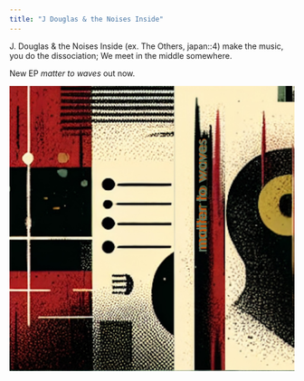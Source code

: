 ```yaml
---
title: "J Douglas & the Noises Inside"
---
```


J. Douglas & the Noises Inside (ex. The Others, japan::4) make the music, you do the dissociation; We meet in the middle somewhere.

New EP _matter to waves_ out now.

[![jdni](matter-to-waves.jpg)](https://jdouglasandthenoisesinside.bandcamp.com/)
